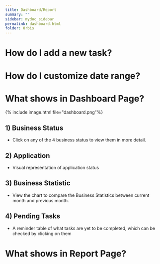 ```yaml
---
title: Dashboard/Report
summary: ""
sidebar: mydoc_sidebar
permalink: dashboard.html
folder: Orbis
---
```

# How do I add a new task?

# How do I customize date range?

# What shows in Dashboard Page?
{% include image.html file="dashboard.png"%}

## 1) Business Status
* Click on any of the 4 business status to view them in more detail. 

## 2) Application 
* Visual representation of application status

## 3) Business Statistic
* View the chart to compare the Business Statistics between current month and previous month. 

## 4) Pending Tasks
* A reminder table of what tasks are yet to be completed, which can be checked by clicking on them 

# What shows in Report Page?